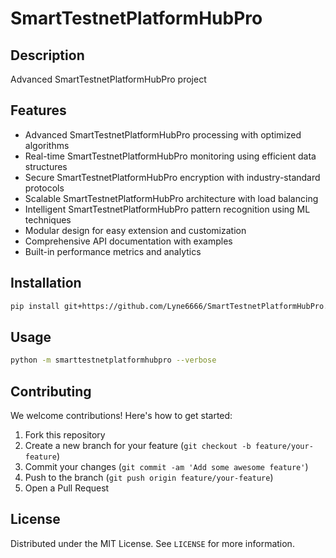 # SmartTestnetPlatformHubPro

## Description

Advanced SmartTestnetPlatformHubPro project

## Features

- Advanced SmartTestnetPlatformHubPro processing with optimized algorithms
- Real-time SmartTestnetPlatformHubPro monitoring using efficient data structures
- Secure SmartTestnetPlatformHubPro encryption with industry-standard protocols
- Scalable SmartTestnetPlatformHubPro architecture with load balancing
- Intelligent SmartTestnetPlatformHubPro pattern recognition using ML techniques
- Modular design for easy extension and customization
- Comprehensive API documentation with examples
- Built-in performance metrics and analytics
## Installation

```bash
pip install git+https://github.com/Lyne6666/SmartTestnetPlatformHubPro.git
```

## Usage

```bash
python -m smarttestnetplatformhubpro --verbose
```

## Contributing

We welcome contributions! Here's how to get started:

1. Fork this repository
2. Create a new branch for your feature (`git checkout -b feature/your-feature`)
3. Commit your changes (`git commit -am 'Add some awesome feature'`)
4. Push to the branch (`git push origin feature/your-feature`)
5. Open a Pull Request

## License

Distributed under the MIT License. See `LICENSE` for more information.
